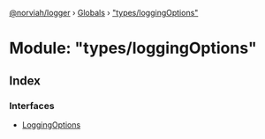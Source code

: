 [@norviah/logger](../README.md) › [Globals](../globals.md) › ["types/loggingOptions"](_types_loggingoptions_.md)

# Module: "types/loggingOptions"

## Index

### Interfaces

* [LoggingOptions](../interfaces/_types_loggingoptions_.loggingoptions.md)
